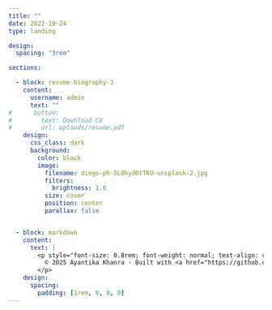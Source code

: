 ```yaml
---
title: ""
date: 2022-10-24
type: landing

design:
  spacing: "3rem"

sections:

  - block: resume-biography-3
    content:
      username: admin
      text: ""
#      button:
#        text: Download CV
#        url: uploads/resume.pdf
    design:
      css_class: dark
      background:
        color: black
        image:
          filename: diego-ph-5LOhydOtTKU-unsplash-2.jpg
          filters:
            brightness: 1.0
          size: cover
          position: center
          parallax: false


  - block: markdown
    content:
      text: |
        <p style="font-size: 0.8rem; font-weight: normal; text-align: center; margin-top: 1rem; color: gray;">
          © 2025 Ayantika Khanra · Built with <a href="https://github.com/HugoBlox/hugo-blox-builder" target="_blank" style="color: inherit; text-decoration: underline;">Hugo Blox</a>. 
        </p>
    design:
      spacing:
        padding: [1rem, 0, 0, 0]
---
```

